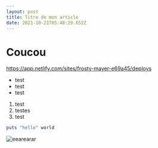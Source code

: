 ```yaml
---
layout: post
title: Titre de mon article
date: 2021-10-21T05:48:29.652Z
---
```

# Coucou



<https://app.netlify.com/sites/frosty-mayer-e69a45/deploys>



* test
* test
* test



1. test
2. testes
3. test

```ruby
puts "hello" world
```

![eearearar](https://images.unsplash.com/photo-1599420186946-7b6fb4e297f0?ixid=MnwxMjA3fDF8MHxlZGl0b3JpYWwtZmVlZHwxfHx8ZW58MHx8fHw%3D&ixlib=rb-1.2.1&auto=format&fit=crop&w=500&q=60 "dsafaadsf")